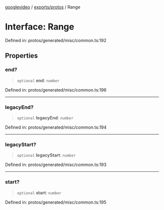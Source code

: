 [googlevideo](../../../README.md) / [exports/protos](../README.md) / Range

# Interface: Range

Defined in: protos/generated/misc/common.ts:192

## Properties

### end?

> `optional` **end**: `number`

Defined in: protos/generated/misc/common.ts:196

***

### legacyEnd?

> `optional` **legacyEnd**: `number`

Defined in: protos/generated/misc/common.ts:194

***

### legacyStart?

> `optional` **legacyStart**: `number`

Defined in: protos/generated/misc/common.ts:193

***

### start?

> `optional` **start**: `number`

Defined in: protos/generated/misc/common.ts:195
